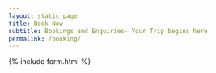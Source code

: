 ```yaml
---
layout: static_page
title: Book Now
subtitle: Bookings and Enquiries- Your Trip begins here
permalink: /booking/
---
```


{% include form.html %}